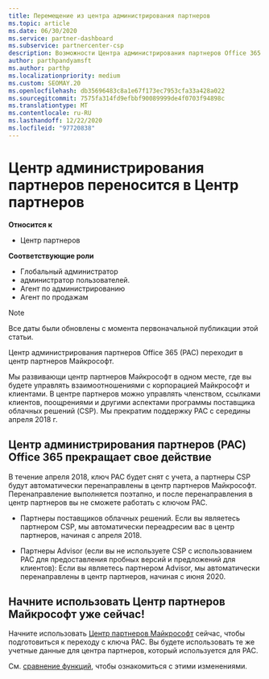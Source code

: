```yaml
---
title: Перемещение из центра администрирования партнеров
ms.topic: article
ms.date: 06/30/2020
ms.service: partner-dashboard
ms.subservice: partnercenter-csp
description: Возможности Центра администрирования партнеров Office 365 переносятся в Центр партнеров. Узнайте, что это значит и как выполнять действия в центре партнеров.
author: parthpandyamsft
ms.author: parthp
ms.localizationpriority: medium
ms.custom: SEOMAY.20
ms.openlocfilehash: db35696483c8a1e67f173ec7953cfa33a428a022
ms.sourcegitcommit: 7575fa314fd9efbbf90089999de4f0703f94898c
ms.translationtype: MT
ms.contentlocale: ru-RU
ms.lasthandoff: 12/22/2020
ms.locfileid: "97720838"
---
```

# <a name="partner-admin-center-is-moving-to-the-partner-center"></a>Центр администрирования партнеров переносится в Центр партнеров

**Относится к**

- Центр партнеров

**Соответствующие роли**
- Глобальный администратор
- администратор пользователей.
- Агент по администрированию
- Агент по продажам

> [!NOTE]  
> Все даты были обновлены с момента первоначальной публикации этой статьи.

Центр администрирования партнеров Office 365 (PAC) переходит в центр партнеров Майкрософт.

Мы развивающи центр партнеров Майкрософт в одном месте, где вы будете управлять взаимоотношениями с корпорацией Майкрософт и клиентами. В центре партнеров можно управлять членством, ссылками клиентов, поощрениями и другими аспектами программы поставщика облачных решений (CSP). Мы прекратим поддержку PAC с середины апреля 2018 г.

## <a name="the-office-365-partner-admin-center-pac-will-be-retired"></a>Центр администрирования партнеров (PAC) Office 365 прекращает свое действие

В течение апреля 2018, ключ PAC будет снят с учета, а партнеры CSP будут автоматически перенаправлены в центр партнеров Майкрософт. Перенаправление выполняется поэтапно, и после перенаправления в центр партнеров вы не сможете работать с ключом PAC. 

- Партнеры поставщиков облачных решений. Если вы являетесь партнером CSP, мы автоматически переадресим вас в центр партнеров, начиная с апреля 2018.

- Партнеры Advisor (если вы не используете CSP с использованием PAC для предоставления пробных версий и предложений для клиентов): Если вы являетесь партнером Advisor, мы автоматически перенаправлены в центр партнеров, начиная с июня 2020.

## <a name="start-using-the-microsoft-partner-center-now"></a>Начните использовать Центр партнеров Майкрософт уже сейчас!

Начните использовать [Центр партнеров Майкрософт](https://partnercenter.microsoft.com/) сейчас, чтобы подготовиться к переходу с ключа PAC.  Вы будете использовать те же учетные данные для центра партнеров, который используется для PAC.

См. [сравнение функций](moving-from-pac-to-pc.md), чтобы ознакомиться с этими изменениями.